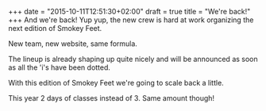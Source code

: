 +++
date = "2015-10-11T12:51:30+02:00"
draft = true
title = "We're back!"
+++
And we're back! Yup yup, the new crew is hard at work organizing the next
edition of Smokey Feet.

New team, new website, same formula.

The lineup is already shaping up quite nicely and will be announced as soon as
all the 'i's have been dotted.

With this edition of Smokey Feet we're going to scale back a little.

This year 2 days of classes instead of 3. Same amount though!

